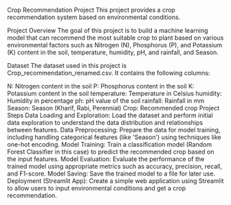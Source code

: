 Crop Recommendation Project
This project provides a crop recommendation system based on environmental conditions.

Project Overview
The goal of this project is to build a machine learning model that can recommend the most suitable crop to plant based on various environmental factors such as Nitrogen (N), Phosphorus (P), and Potassium (K) content in the soil, temperature, humidity, pH, and rainfall, and Season.

Dataset
The dataset used in this project is Crop_recommendation_renamed.csv. It contains the following columns:

N: Nitrogen content in the soil
P: Phosphorus content in the soil
K: Potassium content in the soil
temperature: Temperature in Celsius
humidity: Humidity in percentage
ph: pH value of the soil
rainfall: Rainfall in mm
Season: Season (Kharif, Rabi, Perennial)
Crop: Recommended crop
Project Steps
Data Loading and Exploration: Load the dataset and perform initial data exploration to understand the data distribution and relationships between features.
Data Preprocessing: Prepare the data for model training, including handling categorical features (like 'Season') using techniques like one-hot encoding.
Model Training: Train a classification model (Random Forest Classifier in this case) to predict the recommended crop based on the input features.
Model Evaluation: Evaluate the performance of the trained model using appropriate metrics such as accuracy, precision, recall, and F1-score.
Model Saving: Save the trained model to a file for later use.
Deployment (Streamlit App): Create a simple web application using Streamlit to allow users to input environmental conditions and get a crop recommendation.
